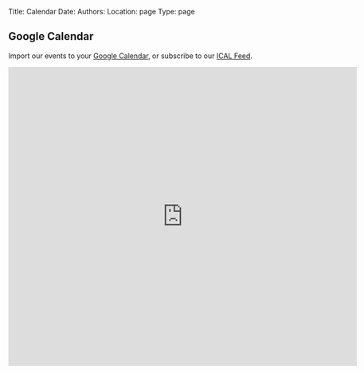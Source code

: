 Title: Calendar
Date:
Authors:
Location: page
Type: page

<h2 class="content-header-center">Google Calendar</h2>
<div class="content"><p>Import our events to your <a href="http://www.google.com/calendar/render?cid=http%3A%2F%2Fwww.google.com%2Fcalendar%2Ffeeds%2Fic.caving%40gmail.com%2Fpublic%2Fbasic">Google Calendar</a>, or subscribe to our <a href="http://www.google.com/calendar/ical/ic.caving%40gmail.com/public/basic.ics">ICAL Feed</a>.
</p>
<center>
<iframe src="https://www.google.com/calendar/embed?src=ic.caving%40gmail.com&ctz=Europe/London" style="border: 0" width="700" height="600" frameborder="0" scrolling="no"></iframe>
</center>
</div></div>
